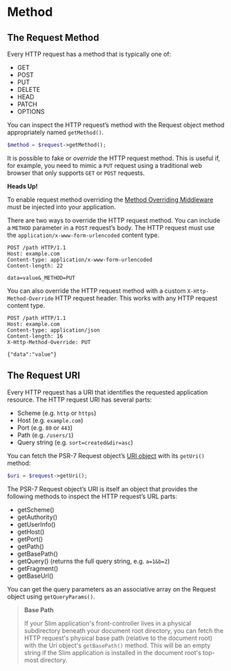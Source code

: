 # Method

## The Request Method

Every HTTP request has a method that is typically one of:

- GET
- POST
- PUT
- DELETE
- HEAD
- PATCH
- OPTIONS

You can inspect the HTTP request’s method with the Request object method appropriately named `getMethod()`.

```php
$method = $request->getMethod();
```

It is possible to fake or *override* the HTTP request method. This is useful if, for example, you need to mimic a `PUT` request using a traditional web browser that only supports `GET` or `POST` requests.

**Heads Up!**

To enable request method overriding the [Method Overriding Middleware](https://www.slimframework.com/docs/v4/middleware/method-overriding.html) must be injected into your application.



There are two ways to override the HTTP request method. You can include a `METHOD` parameter in a `POST` request’s body. The HTTP request must use the `application/x-www-form-urlencoded` content type.

```http
POST /path HTTP/1.1
Host: example.com
Content-type: application/x-www-form-urlencoded
Content-length: 22

data=value&_METHOD=PUT
```

You can also override the HTTP request method with a custom `X-Http-Method-Override` HTTP request header. This works with any HTTP request content type.

```Http
POST /path HTTP/1.1
Host: example.com
Content-type: application/json
Content-length: 16
X-Http-Method-Override: PUT

{"data":"value"}
```

## The Request URI



Every HTTP request has a URI that identifies the requested application resource. The HTTP request URI has several parts:

- Scheme (e.g. `http` or `https`)
- Host (e.g. `example.com`)
- Port (e.g. `80` or `443`)
- Path (e.g. `/users/1`)
- Query string (e.g. `sort=created&dir=asc`)

You can fetch the PSR-7 Request object’s [URI object](https://www.php-fig.org/psr/psr-7/#35-psrhttpmessageuriinterface) with its `getUri()` method:

```php
$uri = $request->getUri();
```

The PSR-7 Request object’s URI is itself an object that provides the following methods to inspect the HTTP request’s URL parts:

- getScheme()
- getAuthority()
- getUserInfo()
- getHost()
- getPort()
- getPath()
- getBasePath()
- getQuery() (returns the full query string, e.g. `a=1&b=2`)
- getFragment()
- getBaseUrl()

You can get the query parameters as an associative array on the Request object using `getQueryParams()`.

> **Base Path**
>
> If your Slim application's front-controller lives in a physical subdirectory beneath your document root directory, you can fetch the HTTP request's physical base path (relative to the document root) with the Uri object's `getBasePath()` method. This will be an empty string if the Slim application is installed in the document root's top-most directory.

## 